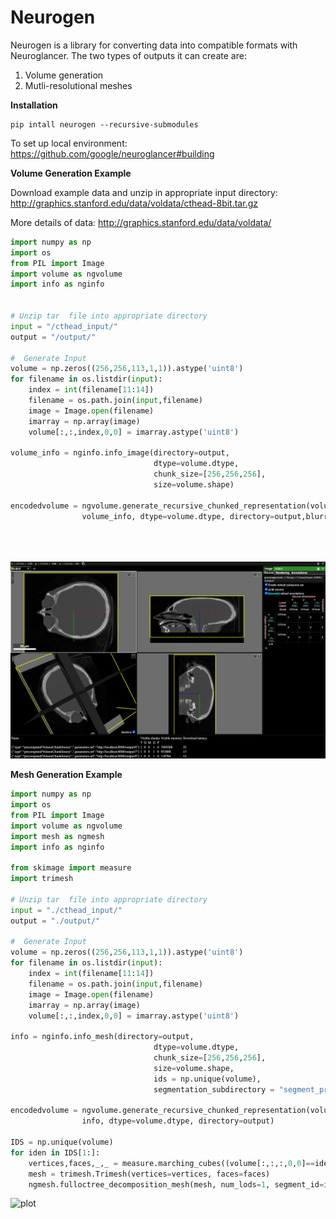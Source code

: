 # Neurogen

Neurogen is a library for converting data into compatible formats with Neuroglancer.
The two types of outputs it can create are:
1) Volume generation
2) Mutli-resolutional meshes



**Installation**

```
pip intall neurogen --recursive-submodules
```

To set up local environment:
https://github.com/google/neuroglancer#building

**Volume Generation Example**


Download example data and unzip in appropriate input directory:
http://graphics.stanford.edu/data/voldata/cthead-8bit.tar.gz

More details of data: http://graphics.stanford.edu/data/voldata/

```python
import numpy as np
import os
from PIL import Image
import volume as ngvolume
import info as nginfo


# Unzip tar  file into appropriate directory
input = "/cthead_input/"
output = "/output/"

#  Generate Input
volume = np.zeros((256,256,113,1,1)).astype('uint8')
for filename in os.listdir(input):
    index = int(filename[11:14])
    filename = os.path.join(input,filename)
    image = Image.open(filename)
    imarray = np.array(image)
    volume[:,:,index,0,0] = imarray.astype('uint8')

volume_info = nginfo.info_image(directory=output, 
                                dtype=volume.dtype, 
                                chunk_size=[256,256,256],
                                size=volume.shape)

encodedvolume = ngvolume.generate_recursive_chunked_representation(volume, 
                volume_info, dtype=volume.dtype, directory=output,blurring_method='average')





```
![plot](volume_generation_image.png)


**Mesh Generation Example**

```python
import numpy as np
import os
from PIL import Image
import volume as ngvolume
import mesh as ngmesh
import info as nginfo

from skimage import measure
import trimesh

# Unzip tar  file into appropriate directory
input = "./cthead_input/"
output = "./output/"

#  Generate Input
volume = np.zeros((256,256,113,1,1)).astype('uint8')
for filename in os.listdir(input):
    index = int(filename[11:14])
    filename = os.path.join(input,filename)
    image = Image.open(filename)
    imarray = np.array(image)
    volume[:,:,index,0,0] = imarray.astype('uint8')

info = nginfo.info_mesh(directory=output, 
                                dtype=volume.dtype, 
                                chunk_size=[256,256,256],
                                size=volume.shape,
                                ids = np.unique(volume),
                                segmentation_subdirectory = "segment_properties")

encodedvolume = ngvolume.generate_recursive_chunked_representation(volume, 
                info, dtype=volume.dtype, directory=output)

IDS = np.unique(volume)
for iden in IDS[1:]:
    vertices,faces,_,_ = measure.marching_cubes((volume[:,:,:,0,0]==iden).astype("uint8"), level=0, step_size=1)
    mesh = trimesh.Trimesh(vertices=vertices, faces=faces)
    ngmesh.fulloctree_decomposition_mesh(mesh, num_lods=1, segment_id=iden, directory=output)
```
![plot](mesh_generation_image.png)
